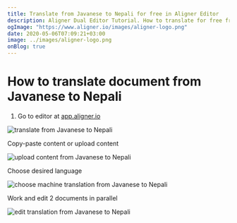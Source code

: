 ```yaml
---
title: Translate from Javanese to Nepali for free in Aligner Editor
description: Aligner Dual Editor Tutorial. How to translate for free from Javanese to Nepali. Aligner is multilingual document management platform. 
ogImage: "https://www.aligner.io/images/aligner-logo.png"
date: 2020-05-06T07:09:21+03:00
image: ../images/aligner-logo.png
onBlog: true
---
```


# How to translate document from Javanese to Nepali

1. Go to editor at [app.aligner.io](https://app.aligner.io "Aligner App web page")

![translate from Javanese to Nepali](../aligner-blank-editor.png "translate from Javanese to Nepali")

Copy-paste content or upload content

![upload content from Javanese to Nepali](../aligner-uploaded-document.png "upload content from Javanese to Nepali")

Choose desired language

![choose machine translation from Javanese to Nepali](../aligner-language-dropdown.png "choose machine translation from Javanese to Nepali")

Work and edit 2 documents in parallel

![edit translation from Javanese to Nepali](../aligner-double-sitded-editor.png "edit translation from Javanese to Nepali")

